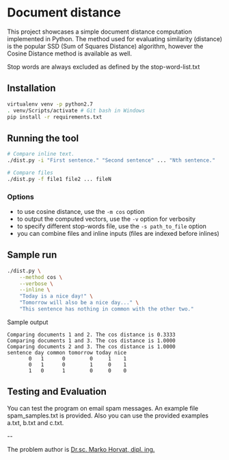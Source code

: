 # Document distance

This project showcases a simple document distance computation implemented in
Python. The method used for evaluating similarity (distance) is the popular SSD
(Sum of Squares Distance) algorithm, however the Cosine Distance method is
available as well.

Stop words are always excluded as defined by the stop-word-list.txt

## Installation

```sh
virtualenv venv -p python2.7
. venv/Scripts/activate # Git bash in Windows
pip install -r requirements.txt
```

## Running the tool

```sh
# Compare inline text.
./dist.py -i "First sentence." "Second sentence" ... "Nth sentence."

# Compare files
./dist.py -f file1 file2 ... fileN
```

### Options

* to use cosine distance, use the `-m cos` option
* to output the computed vectors, use the `-v` option for verbosity
* to specify different stop-words file, use the `-s path_to_file` option
* you can combine files and inline inputs (files are indexed before inlines)

## Sample run

```sh
./dist.py \
    --method cos \
    --verbose \
    --inline \
    "Today is a nice day!" \
    "Tomorrow will also be a nice day..." \
    "This sentence has nothing in common with the other two."
```

Sample output

```
Comparing documents 1 and 2. The cos distance is 0.3333
Comparing documents 1 and 3. The cos distance is 1.0000
Comparing documents 2 and 3. The cos distance is 1.0000
sentence day common tomorrow today nice
       0   1      0        0     1    1
       0   1      0        1     0    1
       1   0      1        0     0    0
```

## Testing and Evaluation

You can test the program on email spam messages. An example file
spam_samples.txt is provided. Also you can use the provided examples a.txt,
b.txt and c.txt.

--

The problem author is
[Dr.sc. Marko Horvat, dipl. ing.](http://marko-horvat.name/site/)
